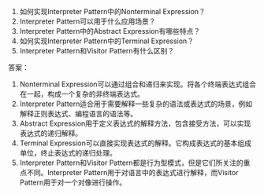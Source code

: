 

1. 如何实现Interpreter Pattern中的Nonterminal Expression？
2. Interpreter Pattern可以用于什么应用场景？
3. Interpreter Pattern中的Abstract Expression有哪些特点？
4. 如何实现Interpreter Pattern中的Terminal Expression？
5. Interpreter Pattern和Visitor Pattern有什么区别？

答案：

1. Nonterminal Expression可以通过组合和递归来实现。将各个终端表达式组合在一起，构成一个复杂的非终端表达式。
2. Interpreter Pattern适合用于需要解释一些复杂的语法或表达式的场景，例如解释正则表达式、编程语言的语法等。
3. Abstract Expression用于定义表达式的解释方法，包含接受方法，可以实现表达式的递归解释。
4. Terminal Expression可以直接实现表达式的解释。它构成表达式的基本组成单位，终止表达式的递归处理。
5. Interpreter Pattern和Visitor Pattern都是行为型模式，但是它们所关注的重点不同。Interpreter Pattern用于对语言中的表达式进行解释，而Visitor Pattern用于对一个对像进行操作。